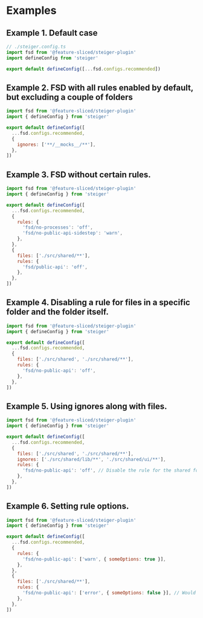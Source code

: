 # Examples

## Example 1. Default case

```javascript
// ./steiger.config.ts
import fsd from '@feature-sliced/steiger-plugin'
import defineConfig from 'steiger'

export default defineConfig([...fsd.configs.recommended])
```

## Example 2. FSD with all rules enabled by default, but excluding a couple of folders

```javascript
import fsd from '@feature-sliced/steiger-plugin'
import { defineConfig } from 'steiger'

export default defineConfig([
  ...fsd.configs.recommended,
  {
    ignores: ['**/__mocks__/**'],
  },
])
```

## Example 3. FSD without certain rules.

```javascript
import fsd from '@feature-sliced/steiger-plugin'
import { defineConfig } from 'steiger'

export default defineConfig([
  ...fsd.configs.recommended,
  {
    rules: {
      'fsd/no-processes': 'off',
      'fsd/no-public-api-sidestep': 'warn',
    },
  },
  {
    files: ['./src/shared/**'],
    rules: {
      'fsd/public-api': 'off',
    },
  },
])
```

## Example 4. Disabling a rule for files in a specific folder and the folder itself.

```javascript
import fsd from '@feature-sliced/steiger-plugin'
import { defineConfig } from 'steiger'

export default defineConfig([
  ...fsd.configs.recommended,
  {
    files: ['./src/shared', './src/shared/**'],
    rules: {
      'fsd/no-public-api': 'off',
    },
  },
])
```

## Example 5. Using ignores along with files.

```javascript
import fsd from '@feature-sliced/steiger-plugin'
import { defineConfig } from 'steiger'

export default defineConfig([
  ...fsd.configs.recommended,
  {
    files: ['./src/shared', './src/shared/**'],
    ignores: ['./src/shared/lib/**', './src/shared/ui/**'],
    rules: {
      'fsd/no-public-api': 'off', // Disable the rule for the shared folder, but not for the lib and ui folders
    },
  },
])
```

## Example 6. Setting rule options.

```javascript
import fsd from '@feature-sliced/steiger-plugin'
import { defineConfig } from 'steiger'

export default defineConfig([
  ...fsd.configs.recommended,
  {
    rules: {
      'fsd/no-public-api': ['warn', { someOptions: true }],
    },
  },
  {
    files: ['./src/shared/**'],
    rules: {
      'fsd/no-public-api': ['error', { someOptions: false }], // Would throw an error as you can't override the options
    },
  },
])
```
